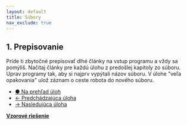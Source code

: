 ```yaml
---
layout: default
title: Súbory
nav_exclude: true
---
```


## 1. Prepisovanie
Príde ti zbytočné prepisovať dlhé články na vstup programu a vždy sa pomýliš. Načítaj články pre každú úlohu z predošlej kapitoly zo súboru. Uprav programy tak, aby si najprv vypýtali názov súboru. V úlohe "veľa opakovania" ulož záznam o ceste robota do nového súboru.


- [&#9679; Na prehľad úloh](/zbierka-uloh.html)
- [&larr; Predchádzajúca úloha](/coding/beginner/6-chapter/1.html)
- [&rarr; Nasledujúca úloha](/coding/beginner/6-chapter/2.html)

[**Vzorové riešenie**](/coding/beginner/6-chapter/1-solve.html)